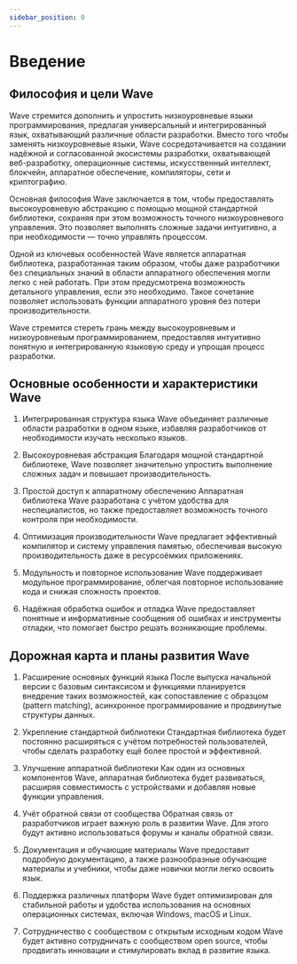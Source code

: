 ```yaml
---
sidebar_position: 0
---
```


# Введение
## Философия и цели Wave
Wave стремится дополнить и упростить низкоуровневые языки программирования, предлагая универсальный и интегрированный язык, охватывающий различные области разработки. Вместо того чтобы заменять низкоуровневые языки, Wave сосредотачивается на создании надёжной и согласованной экосистемы разработки, охватывающей веб-разработку, операционные системы, искусственный интеллект, блокчейн, аппаратное обеспечение, компиляторы, сети и криптографию.

Основная философия Wave заключается в том, чтобы предоставлять высокоуровневую абстракцию с помощью мощной стандартной библиотеки, сохраняя при этом возможность точного низкоуровневого управления. Это позволяет выполнять сложные задачи интуитивно, а при необходимости — точно управлять процессом.

Одной из ключевых особенностей Wave является аппаратная библиотека, разработанная таким образом, чтобы даже разработчики без специальных знаний в области аппаратного обеспечения могли легко с ней работать. При этом предусмотрена возможность детального управления, если это необходимо. Такое сочетание позволяет использовать функции аппаратного уровня без потери производительности.

Wave стремится стереть грань между высокоуровневым и низкоуровневым программированием, предоставляя интуитивно понятную и интегрированную языковую среду и упрощая процесс разработки.

## Основные особенности и характеристики Wave
1. Интегрированная структура языка
Wave объединяет различные области разработки в одном языке, избавляя разработчиков от необходимости изучать несколько языков.

2. Высокоуровневая абстракция
Благодаря мощной стандартной библиотеке, Wave позволяет значительно упростить выполнение сложных задач и повышает производительность.

3. Простой доступ к аппаратному обеспечению
Аппаратная библиотека Wave разработана с учётом удобства для неспециалистов, но также предоставляет возможность точного контроля при необходимости.

4. Оптимизация производительности
Wave предлагает эффективный компилятор и систему управления памятью, обеспечивая высокую производительность даже в ресурсоёмких приложениях.

5. Модульность и повторное использование
Wave поддерживает модульное программирование, облегчая повторное использование кода и снижая сложность проектов.

6. Надёжная обработка ошибок и отладка
Wave предоставляет понятные и информативные сообщения об ошибках и инструменты отладки, что помогает быстро решать возникающие проблемы.

## Дорожная карта и планы развития Wave
1. Расширение основных функций языка
После выпуска начальной версии с базовым синтаксисом и функциями планируется внедрение таких возможностей, как сопоставление с образцом (pattern matching), асинхронное программирование и продвинутые структуры данных.

2. Укрепление стандартной библиотеки
Стандартная библиотека будет постоянно расширяться с учётом потребностей пользователей, чтобы сделать разработку ещё более простой и эффективной.

3. Улучшение аппаратной библиотеки
Как один из основных компонентов Wave, аппаратная библиотека будет развиваться, расширяя совместимость с устройствами и добавляя новые функции управления.

4. Учёт обратной связи от сообщества
Обратная связь от разработчиков играет важную роль в развитии Wave. Для этого будут активно использоваться форумы и каналы обратной связи.

5. Документация и обучающие материалы
Wave предоставит подробную документацию, а также разнообразные обучающие материалы и учебники, чтобы даже новички могли легко освоить язык.

6. Поддержка различных платформ
Wave будет оптимизирован для стабильной работы и удобства использования на основных операционных системах, включая Windows, macOS и Linux.

7. Сотрудничество с сообществом с открытым исходным кодом
Wave будет активно сотрудничать с сообществом open source, чтобы продвигать инновации и стимулировать вклад в развитие языка.